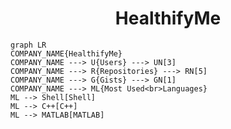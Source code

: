 <h1 align="center">HealthifyMe</h1>

```mermaid
graph LR
COMPANY_NAME{HealthifyMe}
COMPANY_NAME ---> U{Users} ---> UN[3]
COMPANY_NAME ---> R{Repositories} ---> RN[5]
COMPANY_NAME ---> G{Gists} ---> GN[1]
COMPANY_NAME ---> ML{Most Used<br>Languages}
ML --> Shell[Shell]
ML --> C++[C++]
ML --> MATLAB[MATLAB]
```
